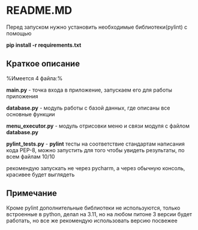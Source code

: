 # README.MD

Перед запуском нужно установить необходимые библиотеки(pylint)
с помощью

**pip install -r requirements.txt**

## Краткое описание

%Имеется 4 файла:%

**main.py** - точка входа в приложение, запускаем его для работы приложения

**database.py** - модуль работы с базой данных, где описаны все основные функции

**menu_executor.py** - модуль отрисовки меню и связи модуля с файлом **database.py**

**pylint_tests.py** - **pylint** тесты на соответствие стандартам написания кода PEP-8, можно запустить для того чтобы увидеть результаты, по всем файлам 10/10

рекомендую запускать не через pycharm, а через обычную консоль, красивее будет выглядеть

## Примечание

Кроме pylint дополнительные библиотеки не используются, только встроенные в python, делал на 3.11, но на любом питоне 3 версии будет работать, но все же рекомендую использовать версию посвежее
